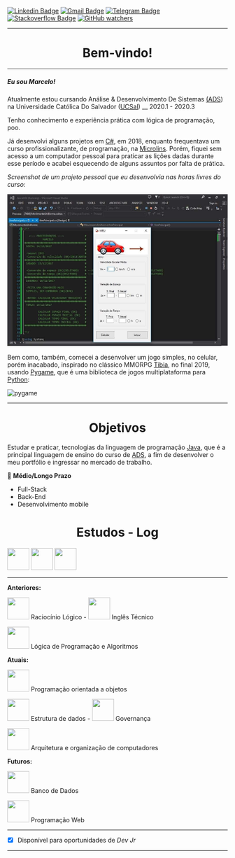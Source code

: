 [![Linkedin Badge](https://img.shields.io/badge/-Marcelo_Batista-blue?style=flat-square&logo=Linkedin&style=plastic&logoColor=white&link=https://linkedin.com/in/marcellobatiista/)](https://linkedin.com/in/marcellobatiista/)  [![Gmail Badge](https://img.shields.io/badge/-Gmail-red?style=flat-square&logo=Gmail&style=plastic&logoColor=white&link=mailto:batista.marcelo34@gmail.com)](mailto:batista.marcelo34@gmail.com)  [![Telegram Badge](https://img.shields.io/badge/-Telegram-blue?style=flat-square&logo=Telegram&style=plastic&logoColor=white&link=https://t.me/SP4CNE/)](https://t.me/SP4CNE/) [![Stackoverflow Badge](https://img.shields.io/badge/-StackOverflow-green?style=flat-square&logo=Stackoverflow&style=plastic&logoColor=white&link=https://pt.stackoverflow.com/users/28294/marcelo/)](https://pt.stackoverflow.com/users/28294/marcelo/) [![GitHub watchers](https://img.shields.io/github/watchers/Naereen/StrapDown.js.svg?style=social&label=Watch&maxAge=2592000)](https://GitHub.com/marcellobatiista/StrapDown.js/watchers/)

------

<center><h1>
    Bem-vindo!
    </h1>  </center>


------

##### Eu sou Marcelo! 

Atualmente estou cursando Análise & Desenvolvimento De Sistemas  [(ADS](https://www.guiadacarreira.com.br/carreira/analise-e-desenvolvimento-de-sistemas/)) na Universidade Católica Do Salvador ([UCSal](https://www.ucsal.br))  __  2020.1 - 2020.3

Tenho conhecimento e experiência prática com lógica de programação, poo.

Já desenvolvi alguns projetos em [C#](https://pt.wikipedia.org/wiki/C_Sharp), em 2018, enquanto frequentava um curso profissionalizante, de programação, na [Microlins](https://www.microlins.com.br). Porém, fiquei sem acesso a um computador pessoal para praticar as lições dadas durante esse período e acabei esquecendo de alguns assuntos por falta de prática.



*Screenshot de um projeto pessoal que eu desenvolvia nas horas livres do curso:*

![Screenshot pessoal tirada durante o curso](dados/projeto.jpg)



Bem como, também, comecei a desenvolver um jogo simples, no celular, porém inacabado, inspirado no clássico MMORPG [Tibia](https://www.tibia.com/news/?subtopic=latestnews), no final 2019, usando [Pygame](https://www.pygame.org/news), que é uma biblioteca de jogos multiplataforma para [Python](https://www.python.org):

![pygame](dados/gifpy.gif)

------

<center><h1>
    Objetivos
    </h1>  </center>


Estudar e praticar, tecnologias da linguagem de programação [Java](https://pt.wikipedia.org/wiki/Java_(linguagem_de_programação)), que é a principal linguagem de ensino do curso de [ADS](https://www.guiadacarreira.com.br/carreira/analise-e-desenvolvimento-de-sistemas/), a fim de desenvolver o meu portfólio e ingressar no mercado de trabalho.

:footprints: **Médio/Longo Prazo**

- Full-Stack
- Back-End
- Desenvolvimento mobile

<center><h1>
    Estudos - Log
    </h1>  </center>


 <img src="https://seeklogo.com/images/G/git-logo-CD8D6F1C09-seeklogo.com.png" width=50 height=50 />  <img src="https://seeklogo.com/images/J/java-logo-7F8B35BAB3-seeklogo.com.png" width=50 height=50 />  <img src="https://seeklogo.com/images/P/python-logo-A32636CAA3-seeklogo.com.png" width=50 height=50 /> 

------

**Anteriores:**

<img src="https://image.flaticon.com/icons/png/512/123/123385.png" width=50 height=50 /> Raciocínio Lógico - <img src="https://www.flaticon.com/svg/static/icons/svg/1377/1377975.svg" width=50 height=50 /> Inglês Técnico

<img src="https://www.flaticon.com/svg/static/icons/svg/3330/3330778.svg" width=50 height=50 /> Lógica de Programação e Algoritmos

**Atuais:**

<img src="https://www.flaticon.com/svg/static/icons/svg/2920/2920244.svg" width=50 height=50 /> Programação orientada a objetos

<img src="https://www.flaticon.com/svg/static/icons/svg/2857/2857339.svg" width=50 height=50 /> Estrutura de dados - <img src="https://www.flaticon.com/svg/static/icons/svg/3742/3742786.svg" width=50 height=50 /> Governança

<img src="https://www.flaticon.com/svg/static/icons/svg/1875/1875777.svg" width=50 height=50 /> Arquitetura e organização de computadores

**Futuros:**

<img src="https://www.flaticon.com/svg/static/icons/svg/2818/2818273.svg" width=50 height=50 /> Banco de Dados

<img src="https://www.flaticon.com/svg/static/icons/svg/1034/1034456.svg" width=50 height=50 /> Programação Web

------



- [x] Disponível para oportunidades de *Dev Jr*

------


